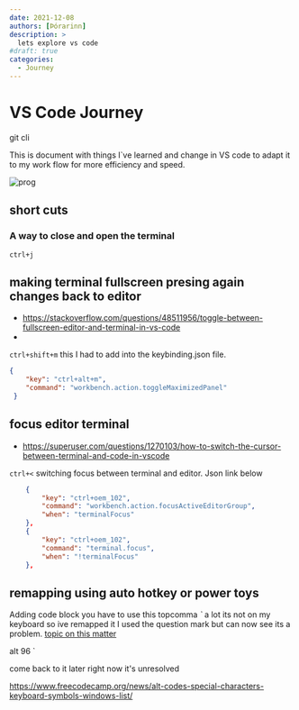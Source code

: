 ```yaml
---
date: 2021-12-08
authors: [Þórarinn]
description: >
  lets explore vs code
#draft: true
categories:
  - Journey
---
```

# VS Code Journey
git cli

This is document with things I`ve learned and change in VS code to adapt it to my work flow for more efficiency and speed.

![prog](https://images.rawpixel.com/image_800/cHJpdmF0ZS9sci9pbWFnZXMvd2Vic2l0ZS8yMDIzLTAzL2ZsNzE1ODU4NDY2OC1pbWFnZS5qcGc.jpg)

<!-- more -->

## short cuts

### A way to close and open the terminal
``ctrl+j``

## making terminal fullscreen presing again changes back to editor

- https://stackoverflow.com/questions/48511956/toggle-between-fullscreen-editor-and-terminal-in-vs-code
- 
``ctrl+shift+m`` this I had to add into the keybinding.json file.

```JSON 
{
    "key": "ctrl+alt+m",
    "command": "workbench.action.toggleMaximizedPanel"
 }
```

## focus editor terminal

- https://superuser.com/questions/1270103/how-to-switch-the-cursor-between-terminal-and-code-in-vscode 

``ctrl+<`` switching focus between terminal and editor. Json link below

```json
    {
        "key": "ctrl+oem_102",
        "command": "workbench.action.focusActiveEditorGroup",
        "when": "terminalFocus"
    },
    {
        "key": "ctrl+oem_102",
        "command": "terminal.focus",
        "when": "!terminalFocus"
    },
```

## remapping using auto hotkey or power toys

Adding code block you have to use this topcomma *`* a lot its not on my keyboard so ive remapped it I used the question mark but can now see its a problem.
[topic on this matter](https://superuser.com/questions/406211/how-to-make-if-its-possible-character-on-windows-without-alt-96)

alt 96     `

come back to it later right now it's unresolved

https://www.freecodecamp.org/news/alt-codes-special-characters-keyboard-symbols-windows-list/ 
